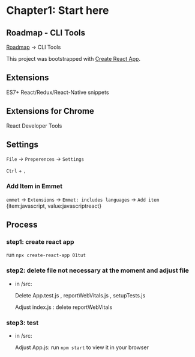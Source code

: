 # Chapter1: Start here

## Roadmap - CLI Tools

[Roadmap](https://roadmap.sh/react)    ->    CLI Tools

This project was bootstrapped with [Create React App](https://github.com/facebook/create-react-app).

## Extensions 
    
ES7+ React/Redux/React-Native snippets 

## Extensions for Chrome

React Developer Tools

## Settings
 
`File` -> `Preperences` -> `Settings` 
    
`Ctrl` + `,`

### Add Item in Emmet

`emmet` -> `Extensions` -> `Emmet: includes languages` -> `Add item` {item:javascript, value:javascriptreact}

## Process

### step1: create react app

run `npx create-react-app 01tut`

### step2: delete file not necessary at the moment and adjust file

- in /src:

    Delete App.test.js , reportWebVitals.js , setupTests.js

    Adjust index.js : delete reportWebVitals

### step3: test

- in /src:

    Adjust App.js: run `npm start` to view it in your browser
    
